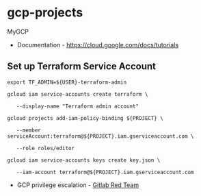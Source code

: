 # gcp-projects
MyGCP

* Documentation - https://cloud.google.com/docs/tutorials

## Set up Terraform Service Account

```
export TF_ADMIN=${USER}-terraform-admin

gcloud iam service-accounts create terraform \

   --display-name "Terraform admin account"

gcloud projects add-iam-policy-binding ${PROJECT} \

   --member serviceAccount:terraform@${PROJECT}.iam.gserviceaccount.com \

   --role roles/editor

gcloud iam service-accounts keys create key.json \

   --iam-account terraform@${PROJECT}.iam.gserviceaccount.com
```

* GCP privilege escalation - [Gitlab Red Team](https://about.gitlab.com/blog/2020/02/12/plundering-gcp-escalating-privileges-in-google-cloud-platform/?utm_medium=social&utm_source=twitter&utm_campaign=blog)
